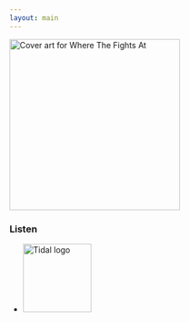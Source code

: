 ```yaml
---
layout: main
---
```


<div class="track__art">
<img src="{{site.url}}/images/where_the_fights_at@600x600.jpg" alt="Cover art for Where The Fights At" width="300">
</div>
<div class="track__links">
	<h3>Listen</h3>
	<ul>
		<li><a href="https://tidal.com/browse/album/337478280">
			<img width="120" src="{{site.url}}/images/tidal_logo.png" alt="Tidal logo">
		</a></li>
		<!--
		<li>
			<a href="https://open.spotify.com/album/7KpwhjrRkMPdA3lhiJsxF7?si=XnejT1bFQuaDvKXqkRRtOg">
				<img src="{{site.url}}/images/spotify_logo_green.png" width="80">
			</a>
		</li>

		<li>
			<a href="https://soundcloud.com/ax-madwick/keep-the-faith">
				<img src="{{site.url}}/images/soundcloud_logo_2.png" width="120">
			</a>
		</li>
		<li>
			<a href="https://music.apple.com/mx/album/keep-the-faith-feat-silver-bella-remix-single/1722253926">
				<img src="{{site.url}}/images/apple_music_logo.svg" width="80">
			</a>
		</li>
		-->
		<li>
			<a href="https://www.youtube.com/watch?v=HAvIFMg0ncc">
				<img src="{{site.url}}/images/youtube_logo.svg" width="100">
			</a>
		</li>

	</ul>

	<p>...or just search in the streaming service of your choice...</p>
	<h3>The Story</h3>
	<p>
		Gritty rap track based around a vocal acapella provided by <a href="https://soundcloud.com/jakebuzzard">Jake Buzzard</a> via <a href="https://www.looperman.com/acapellas/detail/21342/where-the-fights-at-85bpm-rap-acapella">Looperman</a>. The foundation for the beat is a sliced sample of a hammered dulcimer performance.
	</p>
	<h3>Credits</h3>
	<ul>
		<li><strong>Vocals:</strong> <a href="https://soundcloud.com/jakebuzzard">Jake Buzzard</a> via <a href="https://www.looperman.com/acapellas/detail/21342/where-the-fights-at-85bpm-rap-acapella">Looperman</a>
		</li>
	</ul>
</div>